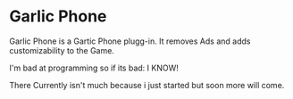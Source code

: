 # Garlic Phone
Garlic Phone is a Gartic Phone plugg-in.
It removes Ads and adds customizability to the Game.


I'm bad at programming so if its bad: I KNOW!

There Currently isn't much because i just started but soon more will come.
